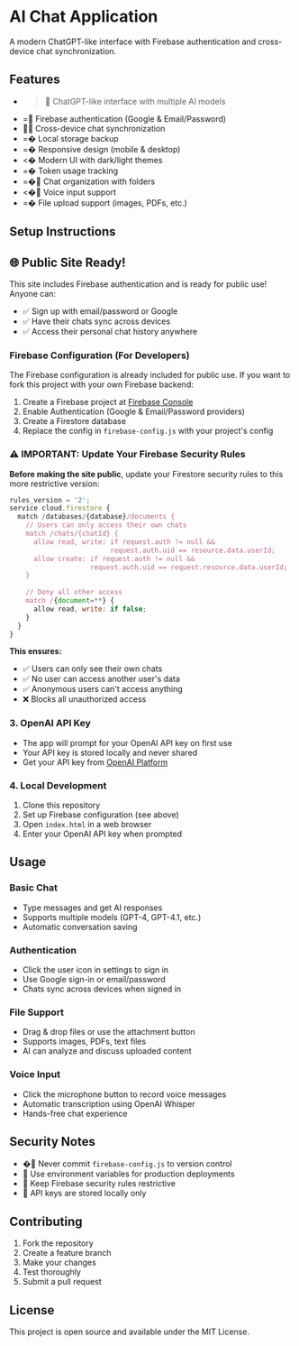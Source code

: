 # AI Chat Application

A modern ChatGPT-like interface with Firebase authentication and cross-device chat synchronization.

## Features

- > ChatGPT-like interface with multiple AI models
- = Firebase authentication (Google & Email/Password)
-  Cross-device chat synchronization
- =� Local storage backup
- =� Responsive design (mobile & desktop)
- <� Modern UI with dark/light themes
- =� Token usage tracking
- =� Chat organization with folders
- <� Voice input support
- =� File upload support (images, PDFs, etc.)

## Setup Instructions

## 🌐 **Public Site Ready!**

This site includes Firebase authentication and is ready for public use! Anyone can:
- ✅ Sign up with email/password or Google
- ✅ Have their chats sync across devices
- ✅ Access their personal chat history anywhere

### Firebase Configuration (For Developers)

The Firebase configuration is already included for public use. If you want to fork this project with your own Firebase backend:

1. Create a Firebase project at [Firebase Console](https://console.firebase.google.com)
2. Enable Authentication (Google & Email/Password providers)  
3. Create a Firestore database
4. Replace the config in `firebase-config.js` with your project's config

### ⚠️ **IMPORTANT: Update Your Firebase Security Rules**

**Before making the site public**, update your Firestore security rules to this more restrictive version:

```javascript
rules_version = '2';
service cloud.firestore {
  match /databases/{database}/documents {
    // Users can only access their own chats
    match /chats/{chatId} {
      allow read, write: if request.auth != null && 
                         request.auth.uid == resource.data.userId;
      allow create: if request.auth != null && 
                    request.auth.uid == request.resource.data.userId;
    }
    
    // Deny all other access
    match /{document=**} {
      allow read, write: if false;
    }
  }
}
```

**This ensures:**
- ✅ Users can only see their own chats
- ✅ No user can access another user's data  
- ✅ Anonymous users can't access anything
- ❌ Blocks all unauthorized access

### 3. OpenAI API Key

- The app will prompt for your OpenAI API key on first use
- Your API key is stored locally and never shared
- Get your API key from [OpenAI Platform](https://platform.openai.com/api-keys)

### 4. Local Development

1. Clone this repository
2. Set up Firebase configuration (see above)
3. Open `index.html` in a web browser
4. Enter your OpenAI API key when prompted

## Usage

### Basic Chat
- Type messages and get AI responses
- Supports multiple models (GPT-4, GPT-4.1, etc.)
- Automatic conversation saving

### Authentication
- Click the user icon in settings to sign in
- Use Google sign-in or email/password
- Chats sync across devices when signed in

### File Support
- Drag & drop files or use the attachment button
- Supports images, PDFs, text files
- AI can analyze and discuss uploaded content

### Voice Input
- Click the microphone button to record voice messages
- Automatic transcription using OpenAI Whisper
- Hands-free chat experience

## Security Notes

- � Never commit `firebase-config.js` to version control
-  Use environment variables for production deployments
-  Keep Firebase security rules restrictive
-  API keys are stored locally only

## Contributing

1. Fork the repository
2. Create a feature branch
3. Make your changes
4. Test thoroughly
5. Submit a pull request

## License

This project is open source and available under the MIT License.